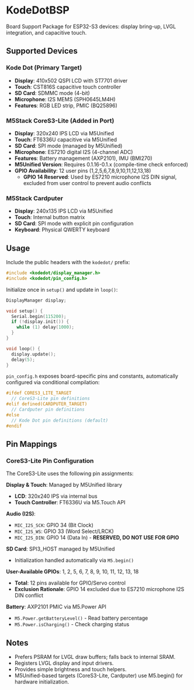 # KodeDotBSP

Board Support Package for ESP32-S3 devices: display bring-up, LVGL integration, and capacitive touch.

## Supported Devices

### Kode Dot (Primary Target)
- **Display**: 410x502 QSPI LCD with ST7701 driver
- **Touch**: CST816S capacitive touch controller
- **SD Card**: SDMMC mode (4-bit)
- **Microphone**: I2S MEMS (SPH0645LM4H)
- **Features**: RGB LED strip, PMIC (BQ25896)

### M5Stack CoreS3-Lite (Added in Port)
- **Display**: 320x240 IPS LCD via M5Unified
- **Touch**: FT6336U capacitive via M5Unified
- **SD Card**: SPI mode (managed by M5Unified)
- **Microphone**: ES7210 digital I2S (4-channel ADC)
- **Features**: Battery management (AXP2101), IMU (BMI270)
- **M5Unified Version**: Requires 0.1.16-0.1.x (compile-time check enforced)
- **GPIO Availability**: 12 user pins (1,2,5,6,7,8,9,10,11,12,13,18)
  - **GPIO 14 Reserved**: Used by ES7210 microphone I2S DIN signal, excluded from user control to prevent audio conflicts

### M5Stack Cardputer
- **Display**: 240x135 IPS LCD via M5Unified
- **Touch**: Internal button matrix
- **SD Card**: SPI mode with explicit pin configuration
- **Keyboard**: Physical QWERTY keyboard

## Usage

Include the public headers with the `kodedot/` prefix:

```cpp
#include <kodedot/display_manager.h>
#include <kodedot/pin_config.h>
```

Initialize once in `setup()` and update in `loop()`:

```cpp
DisplayManager display;

void setup() {
  Serial.begin(115200);
  if (!display.init()) {
    while (1) delay(1000);
  }
}

void loop() {
  display.update();
  delay(5);
}
```

`pin_config.h` exposes board-specific pins and constants, automatically configured via conditional compilation:

```cpp
#ifdef CORES3_LITE_TARGET
  // CoreS3-Lite pin definitions
#elif defined(CARDPUTER_TARGET)
  // Cardputer pin definitions
#else
  // Kode Dot pin definitions (default)
#endif
```

## Pin Mappings

### CoreS3-Lite Pin Configuration
The CoreS3-Lite uses the following pin assignments:

**Display & Touch**: Managed by M5Unified library
- **LCD**: 320x240 IPS via internal bus
- **Touch Controller**: FT6336U via M5.Touch API

**Audio (I2S)**:
- `MIC_I2S_SCK`: GPIO 34 (Bit Clock)
- `MIC_I2S_WS`: GPIO 33 (Word Select/LRCK)
- `MIC_I2S_DIN`: GPIO 14 (Data In) - **RESERVED, DO NOT USE FOR GPIO**

**SD Card**: SPI3_HOST managed by M5Unified
- Initialization handled automatically via `M5.begin()`

**User-Available GPIOs**: 1, 2, 5, 6, 7, 8, 9, 10, 11, 12, 13, 18
- **Total**: 12 pins available for GPIO/Servo control
- **Exclusion Rationale**: GPIO 14 excluded due to ES7210 microphone I2S DIN conflict

**Battery**: AXP2101 PMIC via M5.Power API
- `M5.Power.getBatteryLevel()` - Read battery percentage
- `M5.Power.isCharging()` - Check charging status

## Notes
- Prefers PSRAM for LVGL draw buffers; falls back to internal SRAM.
- Registers LVGL display and input drivers.
- Provides simple brightness and touch helpers.
- M5Unified-based targets (CoreS3-Lite, Cardputer) use M5.begin() for hardware initialization.
